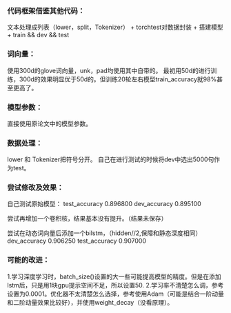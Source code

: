### 代码框架借鉴其他代码：
文本处理成列表（lower，split，Tokenizer） +  torchtest对数据封装  +  搭建模型  +  train && dev && test
### 词向量：
使用300d的glove词向量，unk，pad均使用其中自带的。
最初用50d的进行训练，300d的效果明显优于50d的。但训练20轮左右模型train_accuracy就98%甚至更高了。
### 模型参数：
直接使用原论文中的模型参数。
### 数据处理：
lower 和 Tokenizer把符号分开。
自己在进行测试的时候将dev中选出5000句作为test。
### 尝试修改及效果：
自己测试原始模型：
test_accuracy 0.896800  dev_accuracy 0.895100

尝试再增加一个卷积核，结果基本没有提升。（结果未保存）

尝试在动态词向量后添加一个bilstm，（hidden//2,保障和静态深度相同）
dev_accuracy 0.906250  test_accuracy 0.907000

### 可能的改进：
1.学习深度学习时，batch_size()设置的大一些可能提高模型的精度。但是在添加lstm后，只是用1块gpu提示空间不足，所以设置50.
2.学习率不清楚怎么调，参考设置为0.0001。优化器不太清楚怎么选择，参考使用Adam（可能是结合一阶动量和二阶动量效果比较好），并使用weight_decay（没看原理）。
